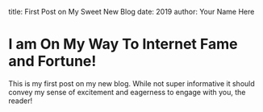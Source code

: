 title: First Post on My Sweet New Blog 
date: 2019
author: Your Name Here 
# I am On My Way To Internet Fame and Fortune! 
This is my first post on my new blog. While not super informative it 
should convey my sense of excitement and eagerness to engage with you, 
the reader! 